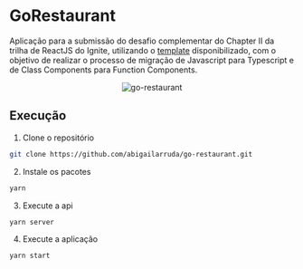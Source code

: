 # GoRestaurant

Aplicação para a submissão do desafio complementar do Chapter II da trilha de ReactJS do Ignite, utilizando o [template](https://github.com/rocketseat-education/ignite-template-reactjs-refactoring-classes-ts) disponibilizado, com o objetivo de realizar o processo de migração de Javascript para Typescript e de Class Components para Function Components.

<p align="center">
  <img src="https://user-images.githubusercontent.com/26419930/126224510-075f59c2-6208-425d-acf6-7b23bc622faf.png" alt="go-restaurant"/>
</p>

## Execução

1. Clone o repositório

```sh
git clone https://github.com/abigailarruda/go-restaurant.git
```

2. Instale os pacotes

```sh
yarn
```

3. Execute a api

```sh
yarn server
```

4. Execute a aplicação

```sh
yarn start
```
